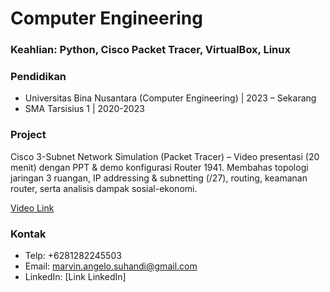 # **Computer Engineering**

### Keahlian: Python, Cisco Packet Tracer, VirtualBox, Linux

### Pendidikan
- Universitas Bina Nusantara (Computer Engineering) | 2023 – Sekarang
- SMA Tarsisius 1 | 2020-2023

### Project
Cisco 3-Subnet Network Simulation (Packet Tracer) – Video presentasi (20 menit) dengan PPT & demo konfigurasi Router 1941. Membahas topologi jaringan 3 ruangan, IP addressing & subnetting (/27), routing, keamanan router, serta analisis dampak sosial-ekonomi.

[Video Link](https://youtu.be/wfBFI1OXtcA)


### Kontak
- Telp: +6281282245503
- Email: marvin.angelo.suhandi@gmail.com
- LinkedIn: [Link LinkedIn]
